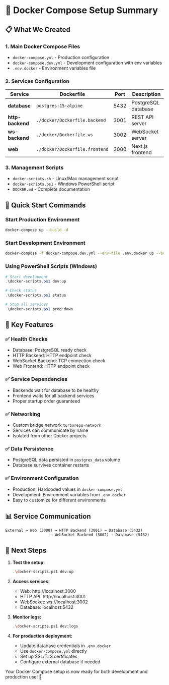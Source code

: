 # 🐳 Docker Compose Setup Summary

## 📋 What We Created

### 1. **Main Docker Compose Files**
- `docker-compose.yml` - Production configuration
- `docker-compose.dev.yml` - Development configuration with env variables
- `.env.docker` - Environment variables file

### 2. **Services Configuration**

| Service | Dockerfile | Port | Description |
|---------|------------|------|-------------|
| **database** | `postgres:15-alpine` | 5432 | PostgreSQL database |
| **http-backend** | `./docker/Dockerfile.backend` | 3001 | REST API server |
| **ws-backend** | `./docker/Dockerfile.ws` | 3002 | WebSocket server |
| **web** | `./docker/Dockerfile.frontend` | 3000 | Next.js frontend |

### 3. **Management Scripts**
- `docker-scripts.sh` - Linux/Mac management script
- `docker-scripts.ps1` - Windows PowerShell script
- `DOCKER.md` - Complete documentation

## 🚀 Quick Start Commands

### Start Production Environment
```bash
docker-compose up --build -d
```

### Start Development Environment  
```bash
docker-compose -f docker-compose.dev.yml --env-file .env.docker up --build
```

### Using PowerShell Scripts (Windows)
```powershell
# Start development
.\docker-scripts.ps1 dev:up

# Check status
.\docker-scripts.ps1 status

# Stop all services
.\docker-scripts.ps1 prod:down
```

## 🔧 Key Features

### ✅ **Health Checks**
- Database: PostgreSQL ready check
- HTTP Backend: HTTP endpoint check
- WebSocket Backend: TCP connection check  
- Web Frontend: HTTP endpoint check

### ✅ **Service Dependencies**
- Backends wait for database to be healthy
- Frontend waits for all backend services
- Proper startup order guaranteed

### ✅ **Networking**
- Custom bridge network `turborepo-network`
- Services can communicate by name
- Isolated from other Docker projects

### ✅ **Data Persistence**
- PostgreSQL data persisted in `postgres_data` volume
- Database survives container restarts

### ✅ **Environment Configuration**
- Production: Hardcoded values in `docker-compose.yml`
- Development: Environment variables from `.env.docker`
- Easy to customize for different environments

## 📊 Service Communication

```
External → Web (3000) → HTTP Backend (3001) → Database (5432)
                    → WebSocket Backend (3002) → Database (5432)
```

## 🎯 Next Steps

1. **Test the setup:**
   ```bash
   .\docker-scripts.ps1 dev:up
   ```

2. **Access services:**
   - Web: http://localhost:3000
   - HTTP API: http://localhost:3001
   - WebSocket: ws://localhost:3002
   - Database: localhost:5432

3. **Monitor logs:**
   ```bash
   .\docker-scripts.ps1 dev:logs
   ```

4. **For production deployment:**
   - Update database credentials in `.env.docker`
   - Use `docker-compose.yml` directly
   - Set up SSL/TLS certificates
   - Configure external database if needed

Your Docker Compose setup is now ready for both development and production use! 🎉
